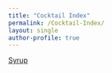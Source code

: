 ```yaml
---
title: "Cocktail Index"
permalink: /Cocktail-Index/
layout: single
author-profile: true
---
```


[Syrup](/syrup/)
